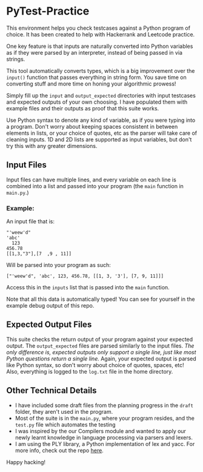 # PyTest-Practice

This environment helps you check testcases against a Python program of choice.
It has been created to help with Hackerrank and Leetcode practice.

One key feature is that inputs are naturally converted into Python variables as if they were parsed by an interpreter, instead of being passed in via strings.

This tool automatically converts types, which is a big improvement over the `input()` function that passes everything in string form.
You save time on converting stuff and more time on honing your algorithmic prowess!

Simply fill up the `input` and `output_expected` directories with input testcases and expected outputs of your own choosing. I have populated them with example files and their outputs as proof that this suite works.

Use Python syntax to denote any kind of variable, as if you were typing into a program. Don't worry about keeping spaces consistent in between elements in lists, or your choice of quotes, etc as the parser will take care of cleaning inputs.
1D and 2D lists are supported as input variables, but don't try this with any greater dimensions.

## Input Files

Input files can have multiple lines, and every variable on each line is combined into a list and passed into your program (the `main` function in `main.py`.)

### Example:

An input file that is:

```
"'weew'd"
'abc'
  123
456.78
[[1,3,"3"],[7  ,9 , 11]]
```

Will be parsed into your program as such:

```
["'weew'd", 'abc', 123, 456.78, [[1, 3, '3'], [7, 9, 11]]]
```

Access this in the `inputs` list that is passed into the `main` function.

Note that all this data is automatically typed! You can see for yourself in the example debug output of this repo.

## Expected Output Files

This suite checks the return output of your program against your expected output. The `output_expected` files are parsed similarly to the input files. _The only difference is, expected outputs only support a single line, just like most Python questions return a single line._
Again, your expected output is parsed like Python syntax, so don't worry about choice of quotes, spaces, etc!
Also, everything is logged to the `log.txt` file in the home directory.

## Other Technical Details

- I have included some draft files from the planning progress in the `draft` folder, they aren't used in the program.
- Most of the suite is in the `main.py`, where your program resides, and the `test.py` file which automates the testing
- I was inspired by the our Compilers module and wanted to apply our newly learnt knowledge in language processing via parsers and lexers.
- I am using the PLY library, a Python implementation of lex and yacc. For more info, check out the repo [here](https://github.com/dabeaz/ply).

Happy hacking!
